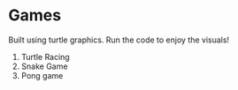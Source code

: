 # Games
Built using turtle graphics. Run the code to enjoy the visuals!

1. Turtle Racing
2. Snake Game
3. Pong game

